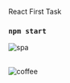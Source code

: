 React First Task </br>

### `npm start` </br>
![spa](https://user-images.githubusercontent.com/90983090/236146193-3fb66a60-19e0-40e3-8e1d-e88f64ea2be8.png) </br>
</br>

![coffee](https://user-images.githubusercontent.com/90983090/236146265-03ddf482-1e88-4012-b8c1-00ec55542241.png)
